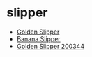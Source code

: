 # slipper

 * [Golden Slipper](../../index/g/golden-slipper-200344.json)
 * [Banana Slipper](../../index/b/banana-slipper.json)
 * [Golden Slipper 200344](../../index/g/golden-slipper-200344.json)
